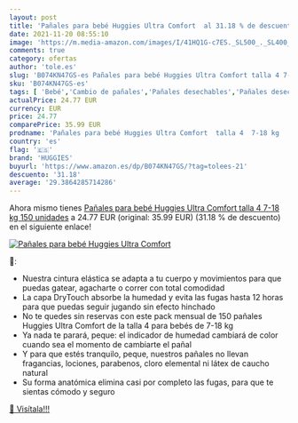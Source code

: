 ```yaml
---
layout: post
title: 'Pañales para bebé Huggies Ultra Comfort  al 31.18 % de descuento'
date: 2021-11-20 08:55:10
image: 'https://m.media-amazon.com/images/I/41HQ1G-c7ES._SL500_._SL400_.jpg'
comments: true
category: ofertas
author: 'tole.es'
slug: 'B074KN47GS-es Pañales para bebé Huggies Ultra Comfort talla 4 7-18 kg...'
sku: 'B074KN47GS-es'
tags: [ 'Bebé','Cambio de pañales','Pañales desechables','Pañales desechables para bebés','Pañales para bebé','bebé','huggies','pañales', ]
actualPrice: 24.77 EUR
currency: EUR
price: 24.77
comparePrice: 35.99 EUR
prodname: 'Pañales para bebé Huggies Ultra Comfort  talla 4  7-18 kg   150 unidades'
country: 'es'
flag: '🇪🇸'
brand: 'HUGGIES'
buyurl: 'https://www.amazon.es/dp/B074KN47GS/?tag=tolees-21'
descuento: '31.18'
average: '29.3864285714286'
---
```


Ahora mismo tienes [Pañales para bebé Huggies Ultra Comfort  talla 4  7-18 kg   150 unidades](https://www.amazon.es/dp/B074KN47GS/?tag=tolees-21) a 24.77 EUR (original: 35.99 EUR) (31.18 %  de descuento) en el siguiente enlace!

[![Pañales para bebé Huggies Ultra Comfort ](https://m.media-amazon.com/images/I/41HQ1G-c7ES._SL500_._SL400_.jpg)](https://www.amazon.es/dp/B074KN47GS/?tag=tolees-21)

🔎:

- Nuestra cintura elástica se adapta a tu cuerpo y movimientos para que puedas gatear, agacharte o correr con total comodidad
- La capa DryTouch absorbe la humedad y evita las fugas hasta 12 horas para que puedas seguir jugando sin efecto hinchado
- No te quedes sin reservas con este pack mensual de 150 pañales Huggies Ultra Comfort de la talla 4 para bebés de 7-18 kg
- Ya nada te parará, peque: el indicador de humedad cambiará de color cuando sea el momento de cambiarte el pañal
- Y para que estés tranquilo, peque, nuestros pañales no llevan fragancias, lociones, parabenos, cloro elemental ni látex de caucho natural
- Su forma anatómica elimina casi por completo las fugas, para que te sientas cómodo y seguro

[🛒 Visítala!!!](https://www.amazon.es/dp/B074KN47GS/?tag=tolees-21)
